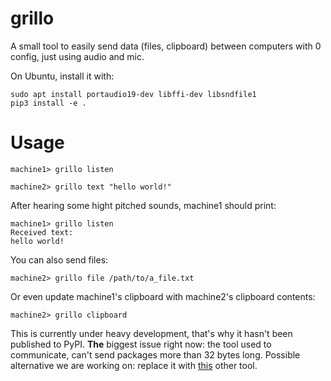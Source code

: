 # grillo

A small tool to easily send data (files, clipboard) between computers with 0 config, just using audio and mic.

On Ubuntu, install it with:


    sudo apt install portaudio19-dev libffi-dev libsndfile1
    pip3 install -e .


# Usage


    machine1> grillo listen

    machine2> grillo text "hello world!"


After hearing some hight pitched sounds, machine1 should print:

    machine1> grillo listen
    Received text:
    hello world!


You can also send files:

    machine2> grillo file /path/to/a_file.txt


Or even update machine1's clipboard with machine2's clipboard contents:

    machine2> grillo clipboard


This is currently under heavy development, that's why it hasn't been published to PyPI.
**The** biggest issue right now: the tool used to communicate, can't send packages more than 32 bytes long. Possible alternative we are working on: replace it with [this](https://github.com/romanz/amodem) other tool.
